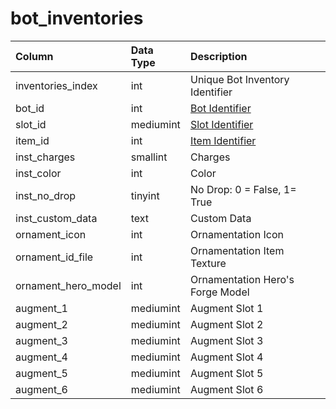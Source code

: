 # bot\_inventories

| Column | Data Type | Description |
| :--- | :--- | :--- |
| inventories\_index | int | Unique Bot Inventory Identifier |
| bot\_id | int | [Bot Identifier](bot_data.md) |
| slot\_id | mediumint | [Slot Identifier](https://eqemu.gitbook.io/server/categories/inventory/inventory-slots) |
| item\_id | int | [Item Identifier](https://github.com/EQEmu/docs-db-schema/tree/e0eb157dbf5563b03c0faf391abc87ec69239f4a/docs/schema/categories/bots/items.md) |
| inst\_charges | smallint | Charges |
| inst\_color | int | Color |
| inst\_no\_drop | tinyint | No Drop: 0 = False, 1=  True |
| inst\_custom\_data | text | Custom Data |
| ornament\_icon | int | Ornamentation Icon |
| ornament\_id\_file | int | Ornamentation Item Texture |
| ornament\_hero\_model | int | Ornamentation Hero's Forge Model |
| augment\_1 | mediumint | Augment Slot 1 |
| augment\_2 | mediumint | Augment Slot 2 |
| augment\_3 | mediumint | Augment Slot 3 |
| augment\_4 | mediumint | Augment Slot 4 |
| augment\_5 | mediumint | Augment Slot 5 |
| augment\_6 | mediumint | Augment Slot 6 |

